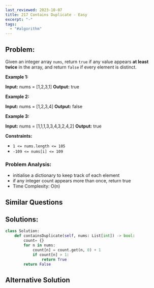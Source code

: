 ```yaml
---
last_reviewed: 2023-10-07
title: 217 Contains Duplicate - Easy
excerpt: "-"
tags:
  - "#algorithm"
---
```

## Problem:

Given an integer array `nums`, return `true` if any value appears **at least twice** in the array, and return `false` if every element is distinct.

**Example 1:**

**Input:** nums = [1,2,3,1]
**Output:** true

**Example 2:**

**Input:** nums = [1,2,3,4]
**Output:** false

**Example 3:**

**Input:** nums = [1,1,1,3,3,4,3,2,4,2]
**Output:** true

**Constraints:**

- `1 <= nums.length <= 105`
- `-109 <= nums[i] <= 109`

### Problem Analysis:

- initialise a dictionary to keep track of each element 
- if any integer count appears more than once, return true
- Time Complexity: O(n)

## Similar Questions

## Solutions:

```python
class Solution:
    def containsDuplicate(self, nums: List[int]) -> bool:
        count= {}
        for n in nums:
            count[n] = count.get(n, 0) + 1
            if count[n] > 1:
                return True
        return False
```

## Alternative Solution